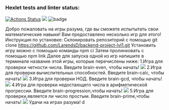 ### Hexlet tests and linter status:
[![Actions Status](https://github.com/LarendsD/backend-project-lvl1/workflows/hexlet-check/badge.svg)](https://github.com/LarendsD/backend-project-lvl1/actions)
<a href="https://codeclimate.com/github/LarendsD/backend-project-lvl1/maintainability"><img src="https://api.codeclimate.com/v1/badges/9d453eda43d77e092f97/maintainability" /></a>
![badge](https://github.com/LarendsD/backend-project-lvl1/actions/workflows/lint.yml/badge.svg)

Добро пожаловать на игры разума, где вы сможете испытытать свои математические навыки! Вам предоставлено несколько игр для этого!
Инструкция по установке:
Склонировать репозиторий c помощью git clone https://github.com/LarendsD/backend-project-lvl1.git
Установить игру можно с помощью команды npm ci
Затем пролинковать с помощью npm link
Далее для запуска одной из игр напишите в терминале название этой игры, которые перечислены ниже:
1.Игра для проверки четности числа. Введите brain-even, чтобы начать!
<a href="https://asciinema.org/a/7e89ZhmrejlIZpaXWJ6U07oEq" target="_blank"><img src="https://asciinema.org/a/7e89ZhmrejlIZpaXWJ6U07oEq.svg" /></a>
2.Игра для проверки вычислительных способностей. Введите brain-calc, чтобы начать!
<a href="https://asciinema.org/a/pQYz0vJ9Wc13nuYYkbLBJYnr1" target="_blank"><img src="https://asciinema.org/a/pQYz0vJ9Wc13nuYYkbLBJYnr1.svg" /></a>
3.Игра для проверки НОД. Введите brain-gcd, чтобы начать!
<a href="https://asciinema.org/a/NJF6XBT40p08UplhePzFtkZtD" target="_blank"><img src="https://asciinema.org/a/NJF6XBT40p08UplhePzFtkZtD.svg" /></a>
4.Игра для проверки недостающего числа в арифметической прогрессии. Введите brain-progression,чтобы начать!
<a href="https://asciinema.org/a/454245" target="_blank"><img src="https://asciinema.org/a/454245.svg" /></a>
5.Игра для проверки,является ли число простым. Введите brain-prime,чтобы начать!
<a href="https://asciinema.org/a/454284" target="_blank"><img src="https://asciinema.org/a/454284.svg" /></a>
Удачи на играх разума!
d
